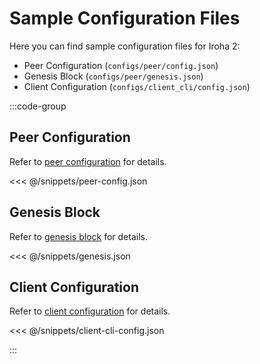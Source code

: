 # Sample Configuration Files

Here you can find sample configuration files for Iroha 2:

- Peer Configuration (`configs/peer/config.json`)
- Genesis Block (`configs/peer/genesis.json`)
- Client Configuration (`configs/client_cli/config.json`)

:::code-group

## Peer Configuration

Refer to [peer configuration](peer-configuration.md) for details.

<<< @/snippets/peer-config.json

## Genesis Block

Refer to [genesis block](genesis.md) for details.

<<< @/snippets/genesis.json

## Client Configuration

Refer to [client configuration](client-configuration.md) for details.

<<< @/snippets/client-cli-config.json

:::
